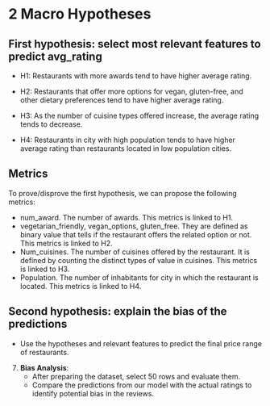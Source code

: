 # 2 Macro Hypotheses

##  First hypothesis: select most relevant features to predict avg_rating



   - H1: Restaurants with more awards tend to have higher average rating.

   - H2: Restaurants that offer more options for vegan, gluten-free, and other dietary preferences tend to have higher average rating.

   - H3: As the number of cuisine types offered increase, the average rating tends to decrease.
   
   - H4: Restaurants in city with high population tends to have higher average rating than restaurants located in low population cities.


## Metrics
To prove/disprove the first hypothesis, we can propose the following metrics:

- num_award. The number of awards. This metrics is linked to H1.
- vegetarian_friendly, vegan_options, gluten_free. They are defined as binary value that tells if the restaurant offers the related option or not. This metrics is linked to H2.
- Num_cuisines. The number of cuisines offered by the restaurant. It is defined by counting the distinct types of value in cuisines. This metrics is linked to H3.
- Population. The number of inhabitants for city in which the restaurant is located. This metrics is linked to H4.


## Second hypothesis: explain the bias of the predictions
   - Use the hypotheses and relevant features to predict the final price range of restaurants.

7. **Bias Analysis**:
   - After preparing the dataset, select 50 rows and evaluate them.
   - Compare the predictions from our model with the actual ratings to identify potential bias in the reviews.
